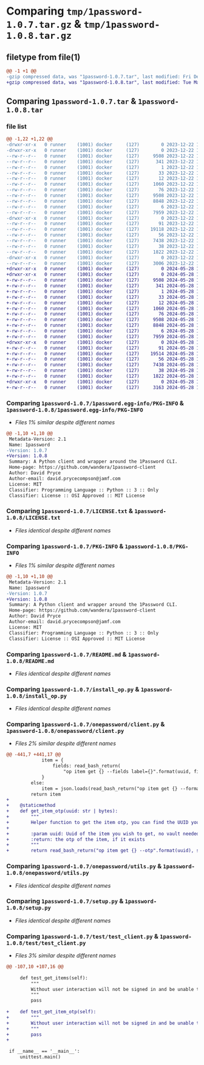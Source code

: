 # Comparing `tmp/1password-1.0.7.tar.gz` & `tmp/1password-1.0.8.tar.gz`

## filetype from file(1)

```diff
@@ -1 +1 @@
-gzip compressed data, was "1password-1.0.7.tar", last modified: Fri Dec 22 12:49:48 2023, max compression
+gzip compressed data, was "1password-1.0.8.tar", last modified: Tue May 28 14:19:48 2024, max compression
```

## Comparing `1password-1.0.7.tar` & `1password-1.0.8.tar`

### file list

```diff
@@ -1,22 +1,22 @@
-drwxr-xr-x   0 runner    (1001) docker     (127)        0 2023-12-22 12:49:48.824385 1password-1.0.7/
-drwxr-xr-x   0 runner    (1001) docker     (127)        0 2023-12-22 12:49:48.824385 1password-1.0.7/1password.egg-info/
--rw-r--r--   0 runner    (1001) docker     (127)     9508 2023-12-22 12:49:48.000000 1password-1.0.7/1password.egg-info/PKG-INFO
--rw-r--r--   0 runner    (1001) docker     (127)      341 2023-12-22 12:49:48.000000 1password-1.0.7/1password.egg-info/SOURCES.txt
--rw-r--r--   0 runner    (1001) docker     (127)        1 2023-12-22 12:49:48.000000 1password-1.0.7/1password.egg-info/dependency_links.txt
--rw-r--r--   0 runner    (1001) docker     (127)       33 2023-12-22 12:49:48.000000 1password-1.0.7/1password.egg-info/requires.txt
--rw-r--r--   0 runner    (1001) docker     (127)       12 2023-12-22 12:49:48.000000 1password-1.0.7/1password.egg-info/top_level.txt
--rw-r--r--   0 runner    (1001) docker     (127)     1060 2023-12-22 12:49:37.000000 1password-1.0.7/LICENSE.txt
--rw-r--r--   0 runner    (1001) docker     (127)       76 2023-12-22 12:49:37.000000 1password-1.0.7/MANIFEST.in
--rw-r--r--   0 runner    (1001) docker     (127)     9508 2023-12-22 12:49:48.824385 1password-1.0.7/PKG-INFO
--rw-r--r--   0 runner    (1001) docker     (127)     8848 2023-12-22 12:49:37.000000 1password-1.0.7/README.md
--rw-r--r--   0 runner    (1001) docker     (127)        6 2023-12-22 12:49:42.000000 1password-1.0.7/VERSION
--rw-r--r--   0 runner    (1001) docker     (127)     7959 2023-12-22 12:49:37.000000 1password-1.0.7/install_op.py
-drwxr-xr-x   0 runner    (1001) docker     (127)        0 2023-12-22 12:49:48.824385 1password-1.0.7/onepassword/
--rw-r--r--   0 runner    (1001) docker     (127)       91 2023-12-22 12:49:37.000000 1password-1.0.7/onepassword/__init__.py
--rw-r--r--   0 runner    (1001) docker     (127)    19118 2023-12-22 12:49:37.000000 1password-1.0.7/onepassword/client.py
--rw-r--r--   0 runner    (1001) docker     (127)       56 2023-12-22 12:49:37.000000 1password-1.0.7/onepassword/exceptions.py
--rw-r--r--   0 runner    (1001) docker     (127)     7438 2023-12-22 12:49:37.000000 1password-1.0.7/onepassword/utils.py
--rw-r--r--   0 runner    (1001) docker     (127)       38 2023-12-22 12:49:48.824385 1password-1.0.7/setup.cfg
--rw-r--r--   0 runner    (1001) docker     (127)     1822 2023-12-22 12:49:37.000000 1password-1.0.7/setup.py
-drwxr-xr-x   0 runner    (1001) docker     (127)        0 2023-12-22 12:49:48.824385 1password-1.0.7/test/
--rw-r--r--   0 runner    (1001) docker     (127)     3006 2023-12-22 12:49:37.000000 1password-1.0.7/test/test_client.py
+drwxr-xr-x   0 runner    (1001) docker     (127)        0 2024-05-28 14:19:48.876937 1password-1.0.8/
+drwxr-xr-x   0 runner    (1001) docker     (127)        0 2024-05-28 14:19:48.872937 1password-1.0.8/1password.egg-info/
+-rw-r--r--   0 runner    (1001) docker     (127)     9508 2024-05-28 14:19:48.000000 1password-1.0.8/1password.egg-info/PKG-INFO
+-rw-r--r--   0 runner    (1001) docker     (127)      341 2024-05-28 14:19:48.000000 1password-1.0.8/1password.egg-info/SOURCES.txt
+-rw-r--r--   0 runner    (1001) docker     (127)        1 2024-05-28 14:19:48.000000 1password-1.0.8/1password.egg-info/dependency_links.txt
+-rw-r--r--   0 runner    (1001) docker     (127)       33 2024-05-28 14:19:48.000000 1password-1.0.8/1password.egg-info/requires.txt
+-rw-r--r--   0 runner    (1001) docker     (127)       12 2024-05-28 14:19:48.000000 1password-1.0.8/1password.egg-info/top_level.txt
+-rw-r--r--   0 runner    (1001) docker     (127)     1060 2024-05-28 14:19:39.000000 1password-1.0.8/LICENSE.txt
+-rw-r--r--   0 runner    (1001) docker     (127)       76 2024-05-28 14:19:39.000000 1password-1.0.8/MANIFEST.in
+-rw-r--r--   0 runner    (1001) docker     (127)     9508 2024-05-28 14:19:48.876937 1password-1.0.8/PKG-INFO
+-rw-r--r--   0 runner    (1001) docker     (127)     8848 2024-05-28 14:19:39.000000 1password-1.0.8/README.md
+-rw-r--r--   0 runner    (1001) docker     (127)        6 2024-05-28 14:19:46.000000 1password-1.0.8/VERSION
+-rw-r--r--   0 runner    (1001) docker     (127)     7959 2024-05-28 14:19:39.000000 1password-1.0.8/install_op.py
+drwxr-xr-x   0 runner    (1001) docker     (127)        0 2024-05-28 14:19:48.872937 1password-1.0.8/onepassword/
+-rw-r--r--   0 runner    (1001) docker     (127)       91 2024-05-28 14:19:39.000000 1password-1.0.8/onepassword/__init__.py
+-rw-r--r--   0 runner    (1001) docker     (127)    19514 2024-05-28 14:19:39.000000 1password-1.0.8/onepassword/client.py
+-rw-r--r--   0 runner    (1001) docker     (127)       56 2024-05-28 14:19:39.000000 1password-1.0.8/onepassword/exceptions.py
+-rw-r--r--   0 runner    (1001) docker     (127)     7438 2024-05-28 14:19:39.000000 1password-1.0.8/onepassword/utils.py
+-rw-r--r--   0 runner    (1001) docker     (127)       38 2024-05-28 14:19:48.876937 1password-1.0.8/setup.cfg
+-rw-r--r--   0 runner    (1001) docker     (127)     1822 2024-05-28 14:19:39.000000 1password-1.0.8/setup.py
+drwxr-xr-x   0 runner    (1001) docker     (127)        0 2024-05-28 14:19:48.872937 1password-1.0.8/test/
+-rw-r--r--   0 runner    (1001) docker     (127)     3163 2024-05-28 14:19:39.000000 1password-1.0.8/test/test_client.py
```

### Comparing `1password-1.0.7/1password.egg-info/PKG-INFO` & `1password-1.0.8/1password.egg-info/PKG-INFO`

 * *Files 1% similar despite different names*

```diff
@@ -1,10 +1,10 @@
 Metadata-Version: 2.1
 Name: 1password
-Version: 1.0.7
+Version: 1.0.8
 Summary: A Python client and wrapper around the 1Password CLI.
 Home-page: https://github.com/wandera/1password-client
 Author: David Pryce
 Author-email: david.prycecompson@jamf.com
 License: MIT
 Classifier: Programming Language :: Python :: 3 :: Only
 Classifier: License :: OSI Approved :: MIT License
```

### Comparing `1password-1.0.7/LICENSE.txt` & `1password-1.0.8/LICENSE.txt`

 * *Files identical despite different names*

### Comparing `1password-1.0.7/PKG-INFO` & `1password-1.0.8/PKG-INFO`

 * *Files 1% similar despite different names*

```diff
@@ -1,10 +1,10 @@
 Metadata-Version: 2.1
 Name: 1password
-Version: 1.0.7
+Version: 1.0.8
 Summary: A Python client and wrapper around the 1Password CLI.
 Home-page: https://github.com/wandera/1password-client
 Author: David Pryce
 Author-email: david.prycecompson@jamf.com
 License: MIT
 Classifier: Programming Language :: Python :: 3 :: Only
 Classifier: License :: OSI Approved :: MIT License
```

### Comparing `1password-1.0.7/README.md` & `1password-1.0.8/README.md`

 * *Files identical despite different names*

### Comparing `1password-1.0.7/install_op.py` & `1password-1.0.8/install_op.py`

 * *Files identical despite different names*

### Comparing `1password-1.0.7/onepassword/client.py` & `1password-1.0.8/onepassword/client.py`

 * *Files 2% similar despite different names*

```diff
@@ -441,7 +441,17 @@
             item = {
                 fields: read_bash_return(
                     "op item get {} --fields label={}".format(uuid, fields), single=False).rstrip('\n')
             }
         else:
             item = json.loads(read_bash_return("op item get {} --format=json".format(uuid), single=False))
         return item
+
+    @staticmethod
+    def get_item_otp(uuid: str | bytes):
+        """
+        Helper function to get the item otp, you can find the UUID you need using list_items
+
+        :param uuid: Uuid of the item you wish to get, no vault needed
+        :return: the otp of the item, if it exists
+        """
+        return read_bash_return("op item get {} --otp".format(uuid), single=False).rstrip('\n')
```

### Comparing `1password-1.0.7/onepassword/utils.py` & `1password-1.0.8/onepassword/utils.py`

 * *Files identical despite different names*

### Comparing `1password-1.0.7/setup.py` & `1password-1.0.8/setup.py`

 * *Files identical despite different names*

### Comparing `1password-1.0.7/test/test_client.py` & `1password-1.0.8/test/test_client.py`

 * *Files 3% similar despite different names*

```diff
@@ -107,10 +107,16 @@
 
     def test_get_items(self):
         """
         Without user interaction will not be signed in and be unable to list anything
         """
         pass
 
+    def test_get_item_otp(self):
+        """
+        Without user interaction will not be signed in and be unable to list anything
+        """
+        pass
+
 
 if __name__ == '__main__':
     unittest.main()
```

